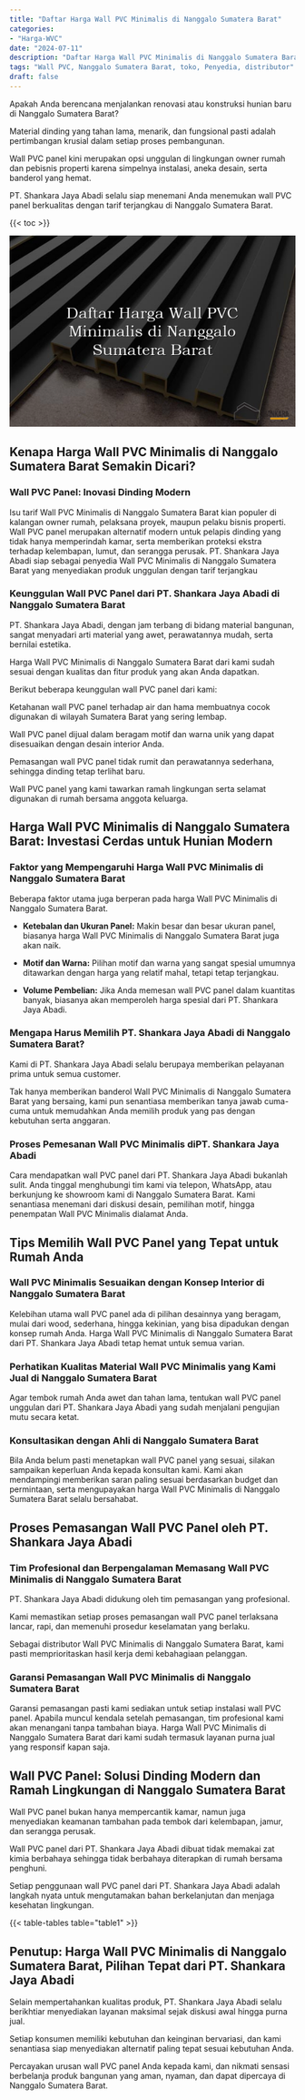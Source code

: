 ```yaml
---
title: "Daftar Harga Wall PVC Minimalis di Nanggalo Sumatera Barat"
categories: 
- "Harga-WVC"
date: "2024-07-11"
description: "Daftar Harga Wall PVC Minimalis di Nanggalo Sumatera Barat untuk tempat tinggal, perkantoran, serta toko. Panel terbaik, variasi motif, pilihan warna elegan, dengan servis instalasi oleh tenaga ahli ahli serta kepastian resmi!|Layanan penyediaan Wall PVC Minimalis di Nanggalo Sumatera Barat untuk keperluan hunian, office, atau ritel, beserta panel unggulan dan pemasangan oleh teknisi ahli dan jaminan resmi.|Alternatif Wall PVC Minimalis di Nanggalo Sumatera Barat yang terbukti bagi rumah, office, serta gerai, dengan panel unggulan dan instalasi ditangani oleh tim profesional serta jaminan resmi.|Penyediaan Wall PVC Minimalis di Nanggalo Sumatera Barat bagi hunian, perkantoran, dan ritel, dengan panel unggulan dan instalasi dikerjakan oleh tim berpengalaman, lengkap beserta jaminan resmi.}"
tags: "Wall PVC, Nanggalo Sumatera Barat, toko, Penyedia, distributor"
draft: false
---
```


Apakah Anda berencana menjalankan renovasi atau konstruksi hunian baru di Nanggalo Sumatera Barat?

Material dinding yang tahan lama, menarik, dan fungsional pasti adalah pertimbangan krusial dalam setiap proses pembangunan.

Wall PVC panel kini merupakan opsi unggulan di lingkungan owner rumah dan pebisnis properti karena simpelnya instalasi, aneka desain, serta banderol yang hemat.

PT. Shankara Jaya Abadi selalu siap menemani Anda menemukan wall PVC panel berkualitas dengan tarif terjangkau di Nanggalo Sumatera Barat.

{{< toc >}}

![Daftar Harga Wall PVC Minimalis di Nanggalo Sumatera Barat](/images/Harga-WVC/Daftar-Harga-Wall-PVC-Minimalis-di-Nanggalo-Sumatera-Barat.png)


## Kenapa Harga Wall PVC Minimalis di Nanggalo Sumatera Barat Semakin Dicari?

### Wall PVC Panel: Inovasi Dinding Modern

Isu tarif Wall PVC Minimalis di Nanggalo Sumatera Barat kian populer di kalangan owner rumah, pelaksana proyek, maupun pelaku bisnis properti. Wall PVC panel merupakan alternatif modern untuk pelapis dinding yang tidak hanya memperindah kamar, serta memberikan proteksi ekstra terhadap kelembapan, lumut, dan serangga perusak. PT. Shankara Jaya Abadi siap sebagai penyedia Wall PVC Minimalis di Nanggalo Sumatera Barat yang menyediakan produk unggulan dengan tarif terjangkau

### Keunggulan Wall PVC Panel dari PT. Shankara Jaya Abadi di Nanggalo Sumatera Barat

PT. Shankara Jaya Abadi, dengan jam terbang di bidang material bangunan, sangat menyadari arti material yang awet, perawatannya mudah, serta bernilai estetika.

Harga Wall PVC Minimalis di Nanggalo Sumatera Barat dari kami sudah sesuai dengan kualitas dan fitur produk yang akan Anda dapatkan.

Berikut beberapa keunggulan wall PVC panel dari kami:

Ketahanan wall PVC panel terhadap air dan hama membuatnya cocok digunakan di wilayah Sumatera Barat yang sering lembap.

Wall PVC panel dijual dalam beragam motif dan warna unik yang dapat disesuaikan dengan desain interior Anda.

Pemasangan wall PVC panel tidak rumit dan perawatannya sederhana, sehingga dinding tetap terlihat baru.

Wall PVC panel yang kami tawarkan ramah lingkungan serta selamat digunakan di rumah bersama anggota keluarga.

## Harga Wall PVC Minimalis di Nanggalo Sumatera Barat: Investasi Cerdas untuk Hunian Modern

### Faktor yang Mempengaruhi Harga Wall PVC Minimalis di Nanggalo Sumatera Barat

Beberapa faktor utama juga berperan pada harga Wall PVC Minimalis di Nanggalo Sumatera Barat.

- **Ketebalan dan Ukuran Panel:** Makin besar dan besar ukuran panel, biasanya harga Wall PVC Minimalis di Nanggalo Sumatera Barat juga akan naik.

- **Motif dan Warna:** Pilihan motif dan warna yang sangat spesial umumnya ditawarkan dengan harga yang relatif mahal, tetapi tetap terjangkau.

- **Volume Pembelian:** Jika Anda memesan wall PVC panel dalam kuantitas banyak, biasanya akan memperoleh harga spesial dari PT. Shankara Jaya Abadi.

### Mengapa Harus Memilih PT. Shankara Jaya Abadi di Nanggalo Sumatera Barat?

Kami di PT. Shankara Jaya Abadi selalu berupaya memberikan pelayanan prima untuk semua customer.

Tak hanya memberikan banderol Wall PVC Minimalis di Nanggalo Sumatera Barat yang bersaing, kami pun senantiasa memberikan tanya jawab cuma-cuma untuk memudahkan Anda memilih produk yang pas dengan kebutuhan serta anggaran.

### Proses Pemesanan Wall PVC Minimalis diPT. Shankara Jaya Abadi

Cara mendapatkan wall PVC panel dari PT. Shankara Jaya Abadi bukanlah sulit. Anda tinggal menghubungi tim kami via telepon, WhatsApp, atau berkunjung ke showroom kami di Nanggalo Sumatera Barat. Kami senantiasa menemani dari diskusi desain, pemilihan motif, hingga penempatan Wall PVC Minimalis dialamat Anda.

## Tips Memilih Wall PVC Panel yang Tepat untuk Rumah Anda

### Wall PVC Minimalis Sesuaikan dengan Konsep Interior di Nanggalo Sumatera Barat

Kelebihan utama wall PVC panel ada di pilihan desainnya yang beragam, mulai dari wood, sederhana, hingga kekinian, yang bisa dipadukan dengan konsep rumah Anda. Harga Wall PVC Minimalis di Nanggalo Sumatera Barat dari PT. Shankara Jaya Abadi tetap hemat untuk semua varian.

### Perhatikan Kualitas Material Wall PVC Minimalis yang Kami Jual di Nanggalo Sumatera Barat

Agar tembok rumah Anda awet dan tahan lama, tentukan wall PVC panel unggulan dari PT. Shankara Jaya Abadi yang sudah menjalani pengujian mutu secara ketat.

### Konsultasikan dengan Ahli di Nanggalo Sumatera Barat

Bila Anda belum pasti menetapkan wall PVC panel yang sesuai, silakan sampaikan keperluan Anda kepada konsultan kami. Kami akan mendampingi memberikan saran paling sesuai berdasarkan budget dan permintaan, serta mengupayakan harga Wall PVC Minimalis di Nanggalo Sumatera Barat selalu bersahabat.

## Proses Pemasangan Wall PVC Panel oleh PT. Shankara Jaya Abadi

### Tim Profesional dan Berpengalaman Memasang Wall PVC Minimalis di Nanggalo Sumatera Barat

PT. Shankara Jaya Abadi didukung oleh tim pemasangan yang profesional.

Kami memastikan setiap proses pemasangan wall PVC panel terlaksana lancar, rapi, dan memenuhi prosedur keselamatan yang berlaku.

Sebagai distributor Wall PVC Minimalis di Nanggalo Sumatera Barat, kami pasti memprioritaskan hasil kerja demi kebahagiaan pelanggan.

### Garansi Pemasangan Wall PVC Minimalis di Nanggalo Sumatera Barat

Garansi pemasangan pasti kami sediakan untuk setiap instalasi wall PVC panel. Apabila muncul kendala setelah pemasangan, tim profesional kami akan menangani tanpa tambahan biaya. Harga Wall PVC Minimalis di Nanggalo Sumatera Barat dari kami sudah termasuk layanan purna jual yang responsif kapan saja.

## Wall PVC Panel: Solusi Dinding Modern dan Ramah Lingkungan di Nanggalo Sumatera Barat

Wall PVC panel bukan hanya mempercantik kamar, namun juga menyediakan keamanan tambahan pada tembok dari kelembapan, jamur, dan serangga perusak.

Wall PVC panel dari PT. Shankara Jaya Abadi dibuat tidak memakai zat kimia berbahaya sehingga tidak berbahaya diterapkan di rumah bersama penghuni.

Setiap penggunaan wall PVC panel dari PT. Shankara Jaya Abadi adalah langkah nyata untuk mengutamakan bahan berkelanjutan dan menjaga kesehatan lingkungan.

{{< table-tables table="table1" >}}

## Penutup: Harga Wall PVC Minimalis di Nanggalo Sumatera Barat, Pilihan Tepat dari PT. Shankara Jaya Abadi

Selain mempertahankan kualitas produk, PT. Shankara Jaya Abadi selalu berikhtiar menyediakan layanan maksimal sejak diskusi awal hingga purna jual.

Setiap konsumen memiliki kebutuhan dan keinginan bervariasi, dan kami senantiasa siap menyediakan alternatif paling tepat sesuai kebutuhan Anda.

Percayakan urusan wall PVC panel Anda kepada kami, dan nikmati sensasi berbelanja produk bangunan yang aman, nyaman, dan dapat dipercaya di Nanggalo Sumatera Barat.